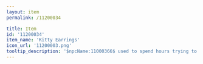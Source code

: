 ```yaml
---
layout: item
permalink: /11200034

title: Item
id: '11200034'
item_name: 'Kitty Earrings'
icon_url: '11200003.png'
tooltip_description: '$npcName:11000366$ used to spend hours trying to get these on her pet kitty, $npcName:11000367$. They''re yours now.'
---
```

